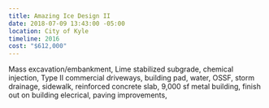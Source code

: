 ```yaml
---
title: Amazing Ice Design II
date: 2018-07-09 13:43:00 -05:00
location: City of Kyle
timeline: 2016
cost: "$612,000"
---
```


Mass excavation/embankment, Lime stabilized subgrade, chemical injection, Type II commercial driveways, building pad, water, OSSF, storm drainage, sidewalk, reinforced concrete slab, 9,000 sf metal building, finish out on building elecrical, paving improvements,